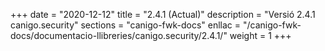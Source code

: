 +++
date        = "2020-12-12"
title       = "2.4.1 (Actual)"
description = "Versió 2.4.1 canigo.security"
sections    = "canigo-fwk-docs"
enllac		= "/canigo-fwk-docs/documentacio-llibreries/canigo.security/2.4.1/"
weight		= 1
+++
